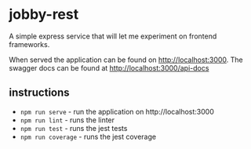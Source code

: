 # jobby-rest
A simple express service that will let me experiment on frontend frameworks. 

When served the application can be found on [http://localhost:3000](http://localhost:3000). The swagger docs can be found at [http://localhost:3000/api-docs](http://localhost:3000/api-docs)

## instructions
* `npm run serve` - run the application on http://localhost:3000
* `npm run lint` - runs the linter
* `npm run test` - runs the jest tests
* `npm run coverage` - runs the jest coverage
